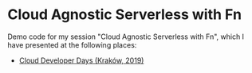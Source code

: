 # Cloud Agnostic Serverless with Fn
Demo code for my session "Cloud Agnostic Serverless with Fn", which I have presented at the following places:
- [Cloud Developer Days (Kraków, 2019)](https://cloud.developerdays.pl/)

